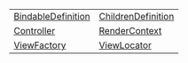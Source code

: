 |                                                                                                                   |                                                                                                                   |
| ----------------------------------------------------------------------------------------------------------------- | ----------------------------------------------------------------------------------------------------------------- |
| [BindableDefinition](https://hamedfathi.gitbook.io/aurelia-2-doc-api/runtime/templating/class/bindabledefinition) | [ChildrenDefinition](https://hamedfathi.gitbook.io/aurelia-2-doc-api/runtime/templating/class/childrendefinition) |
| [Controller](https://hamedfathi.gitbook.io/aurelia-2-doc-api/runtime/templating/class/controller)                 | [RenderContext](https://hamedfathi.gitbook.io/aurelia-2-doc-api/runtime/templating/class/rendercontext)           |
| [ViewFactory](https://hamedfathi.gitbook.io/aurelia-2-doc-api/runtime/templating/class/viewfactory)               | [ViewLocator](https://hamedfathi.gitbook.io/aurelia-2-doc-api/runtime/templating/class/viewlocator)               |